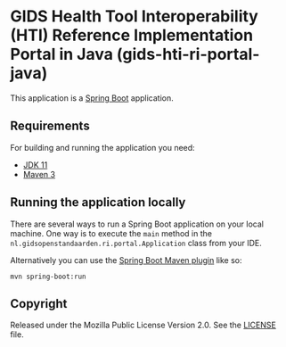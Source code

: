 # GIDS Health Tool Interoperability (HTI) Reference Implementation Portal in Java (gids-hti-ri-portal-java) 


This application is a [Spring Boot](http://projects.spring.io/spring-boot/) application.

## Requirements

For building and running the application you need:

- [JDK 11](https://openjdk.java.net/projects/jdk/11/)
- [Maven 3](https://maven.apache.org)

## Running the application locally

There are several ways to run a Spring Boot application on your local machine. One way is to execute the `main` method in the `nl.gidsopenstandaarden.ri.portal.Application` class from your IDE.

Alternatively you can use the [Spring Boot Maven plugin](https://docs.spring.io/spring-boot/docs/current/reference/html/build-tool-plugins-maven-plugin.html) like so:

```shell
mvn spring-boot:run
```

## Copyright

Released under the Mozilla Public License Version 2.0. See the [LICENSE](LICENSE) file.

